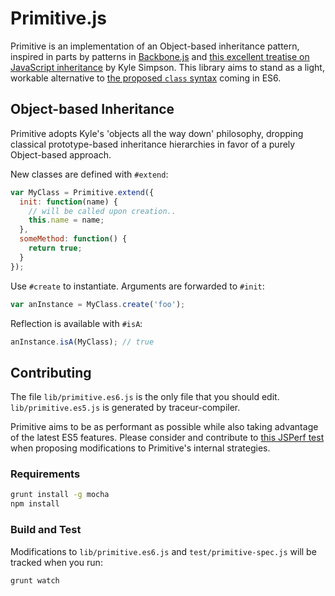 # Primitive.js

Primitive is an implementation of an Object-based inheritance pattern,
inspired in parts by patterns in [Backbone.js][1] and [this excellent treatise
on JavaScript inheritance][2] by Kyle Simpson. This library aims to stand as a
light, workable alternative to [the proposed ``class`` syntax][3] coming in
ES6.

## Object-based Inheritance

Primitive adopts Kyle's 'objects all the way down' philosophy, dropping
classical prototype-based inheritance hierarchies in favor of a purely
Object-based approach.

New classes are defined with ``#extend``:

```javascript
var MyClass = Primitive.extend({
  init: function(name) {
    // will be called upon creation..
    this.name = name;
  },
  someMethod: function() {
    return true;
  }
});
```

Use ``#create`` to instantiate. Arguments are forwarded to ``#init``:

```javascript
var anInstance = MyClass.create('foo');
```

Reflection is available with ``#isA``:

```javascript
anInstance.isA(MyClass); // true
```

## Contributing

The file ``lib/primitive.es6.js`` is the only file that you should edit.
``lib/primitive.es5.js`` is generated by traceur-compiler.

Primitive aims to be as performant as possible while also taking advantage of
the latest ES5 features. Please consider and contribute to [this JSPerf
test][4] when proposing modifications to Primitive's internal strategies.

### Requirements

```sh
grunt install -g mocha
npm install
```

### Build and Test

Modifications to ``lib/primitive.es6.js`` and ``test/primitive-spec.js`` will be
tracked when you run:

```sh
grunt watch
```

[1]: http://backbonejs.org/docs/backbone.html#section-189
[2]: http://davidwalsh.name/javascript-objects
[3]: http://wiki.ecmascript.org/doku.php?id=strawman:maximally_minimal_classes
[4]: http://jsperf.com/inheritance-pattern-sandbox
